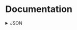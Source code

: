 # Documentation

<details>
<summary>
 JSON
</summary>

The `Symblaze\Util\Json` class provides a set of static methods to work with JSON data.

### Safe encode

To encode an array to JSON, use the `encode` method. This method will throw a RuntimeException instead of an Exception
in case of an error.

```php
use Symblaze\Util\Json;

Json::encode(['foo', 'bar']); // ["foo","bar"]

Json::encode(['foo' => 'bar']); // {"foo":"bar"}
```

You can also pass the `JSON_*` flags as the second argument.

```php
use Symblaze\Util\Json;

$data = ['foo' => 'bar'];

$json = Json::encode($data, JSON_PRETTY_PRINT);
```

### Encode to Object

To encode an array to a JSON object, use the `encodeToObject` method.

```php
use Symblaze\Util\Json;

$data = ['foo', 'bar'];

$json = Json::encodeToObject($data); // {"0":"foo","1":"bar"}
```

### Encode special Floats

Special floats like `NAN`, `INF` and `-INF` are not valid JSON. To encode them, use the `encodeWithSpecialFloats`
method.

```php
use Symblaze\Util\Json;

$data = ['foo' => NAN];

$json = Json::encodeWithSpecialFloats($data); // {"foo":"NAN"}
```

### Decode

To decode a JSON string, use the `decode()` method. You can also pass the second optional argument to add more flags.

```php
use Symblaze\Util\Json;

$json = '["foo","bar"]';

$data = Json::decode($json); // Array( [0] => foo [1] => bar )
```

### Decode Special Floats

To decode a JSON string with special floats, use the `decodeWithSpecialFloats` method.

```php
use Symblaze\Util\Json;

$json = '{"foo":"NAN"}';

$data = Json::decodeWithSpecialFloats($json); // Array( [foo] => NAN )
```

</details>

